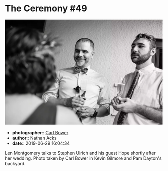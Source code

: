 # The Ceremony \#49

![Len Montgomery talks to Stephen Ulrich and his guest Hope](assets/2019-06-29-set-1-the-ceremony-49.webp)

* **photographer**:: [Carl Bower](https://carlbowerphotos.com)  
* **author**:: Nathan Acks  
* **date**:: 2019-06-29 16:04:34

Len Montgomery talks to Stephen Ulrich and his guest Hope shortly after her wedding. Photo taken by Carl Bower in Kevin Gilmore and Pam Dayton's backyard.
